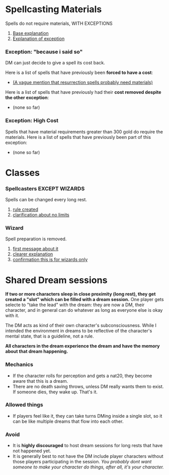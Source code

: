 # Spellcasting Materials

Spells do not require materials, WITH EXCEPTIONS
1. [Base explanation](https://discord.com/channels/1126260950429872178/1126260950429872180/1128414517076959262)
2. [Explanation of exception](https://discord.com/channels/1126260950429872178/1126260950429872180/1128416254953263124)

### Exception: "because i said so"

DM can just decide to give a spell its cost back.

Here is a list of spells that have previously been **forced to have a cost**:

- [(A vague mention that resurrection spells probably need materials)](https://discord.com/channels/1126260950429872178/1126260950429872180/1128415626088681593)

Here is a list of spells that have previously had their **cost removed despite the other exception**:

- (none so far)

### Exception: High Cost

Spells that have material requirements greater than 300 gold do require the materials.
Here is a list of spells that have previously been part of this exception:
- (none so far)

# Classes

### Spellcasters EXCEPT WIZARDS

Spells can be changed every long rest.
1. [rule created](https://discord.com/channels/1126260950429872178/1126260950429872180/1128411266415857816)
2. [clarification about no limits](https://discord.com/channels/1126260950429872178/1126260950429872180/1128423205812572200)

### Wizard

Spell preparation is removed. 
1. [first message about it](https://discord.com/channels/1126260950429872178/1126260950429872180/1128411342471176223)
2. [clearer explanation](https://discord.com/channels/1126260950429872178/1126260950429872180/1128412070140977212)
3. [confirmation this is for wizards only](https://discord.com/channels/1126260950429872178/1126260950429872180/1128420772554211468)

# Shared Dream sessions

**If two or more characters sleep in close proximity (long rest), they get created a "slot" which can be filled with a dream session.**
One player gets selecte to "take the lead" with the dream: they are now a DM, their character, and in general can do whatever as long as everyone else is okay with it.

The DM acts as kind of their own character's subconsciousness. While I intended the environment in dreams to be reflective of the character's mental state, that is a guideline, not a rule.

**All characters in the dream experience the dream and have the memory about that dream happening.**

### Mechanics

- If the character rolls for perception and gets a nat20, they become aware that this is a dream.
- There are no death saving throws, unless DM really wants them to exist. If someone dies, they wake up. That's it.

### Allowed things

- If players feel like it, they can take turns DMing inside a single slot, so it can be like multiple dreams that flow into each other.

### Avoid

- It is **highly discouraged** to host dream sessions for long rests that have not happened yet.
- It is generally best to not have the DM include player characters without those players participating in the session.
  *You probably dont want someone to make your character do things, after all, it's your character.*